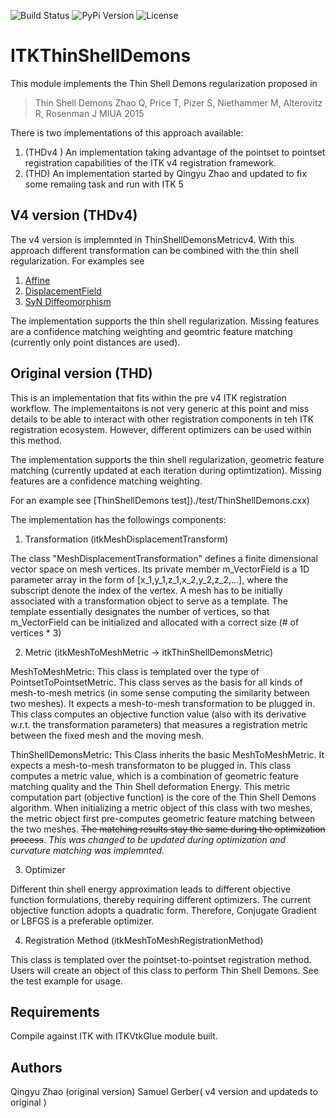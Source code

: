 ![Build Status](https://github.com/InsightSoftwareConsortium/ITKThinShellDemons/workflows/Build,%20test,%20package/badge.svg)
![PyPi Version](https://img.shields.io/pypi/v/itk-thinshelldemons.svg)
![License](https://img.shields.io/badge/License-Apache%202.0-blue.svg)

# ITKThinShellDemons

This module implements the Thin Shell Demons regularization proposed in

> Thin Shell Demons
> Zhao Q, Price T, Pizer S, Niethammer M, Alterovitz R, Rosenman J
> MIUA 2015


There is two implementations of this approach available:
1. (THDv4 ) An implementation taking advantage of the pointset to pointset registration
   capabilities of the ITK v4 registration framework.
2. (THD) An implementation started by Qingyu Zhao and updated to fix some remaiing task
   and run with ITK 5


## V4 version (THDv4)

The v4 version is implemnted in ThinShellDemonsMetricv4. With this approach different
transformation can be combined with the thin shell regularization. For examples see
1. [Affine](./test/ThinShellDemonsv4_Affine.cxx)
2. [DisplacementField](./test/ThinShellDemonsv4_Displacements.cxx)
3. [SyN Diffeomorphism](./test/ThinShellDemonsv4_Syn.cxx)


The implementation supports the thin shell regularization. Missing features are a confidence
matching weighting and geomtric feature matching (currently only point distances are used).


## Original version (THD)

This is an implementation that fits within the pre v4 ITK registration workflow.
The implementaitons is not very generic at this point and miss details to be able
to interact with other registration components in teh ITK registration ecosystem.
However, different optimizers can be used within this method.

The implementation supports the thin shell regularization, geometric feature matching
(currently updated at each iteration during optimtization). Missing features are a
confidence matching weighting.

For an example see [ThinShellDemons test])./test/ThinShellDemons.cxx)

The implementation has the followings components:

1. Transformation (itkMeshDisplacementTransform)

The class "MeshDisplacementTransformation" defines a finite dimensional vector
space on mesh vertices. Its private member m_VectorField is a 1D parameter
array in the form of [x_1,y_1,z_1,x_2,y_2,z_2,...], where the subscript denote
the index of the vertex.  A mesh has to be initially associated with a transformation
object to serve as a template. The template essentially designates the number of
vertices, so that m_VectorField can be initialized and allocated with a correct
size (# of vertices * 3)

2. Metric (itkMeshToMeshMetric -> itkThinShellDemonsMetric)

MeshToMeshMetric: This class is templated over the type of PointsetToPointsetMetric.
This class serves as the basis for all kinds of mesh-to-mesh metrics (in some sense
computing the similarity between two meshes). It expects a mesh-to-mesh transformation
to be plugged in. This class computes an objective function value (also with its
derivative w.r.t. the transformation parameters) that measures a registration
metric between the fixed mesh and the moving mesh.

ThinShellDemonsMetric: This Class inherits the basic MeshToMeshMetric. It expects a
mesh-to-mesh transformaton to be plugged in. This class computes a metric value, which
is a combination of geometric feature matching quality and the Thin Shell deformation
Energy. This metric computation part (objective function) is the core of the Thin Shell
Demons algorithm. When initializing a metric object of this class with two meshes,
the metric object first pre-computes geometric feature matching between the two meshes.
~~The matching results stay the same during the optimization process~~. *This was changed
to be updated during optimization and curvature matching was implemnted.*

3. Optimizer

Different thin shell energy approximation leads to different objective function
formulations, thereby requiring different optimizers. The current objective
function adopts a quadratic form. Therefore, Conjugate Gradient or LBFGS is a
preferable optimizer.

4. Registration Method (itkMeshToMeshRegistrationMethod)

This class is templated over the pointset-to-pointset registration method. Users
will create an object of this class to perform Thin Shell Demons. See the test
example for usage.


## Requirements

Compile against ITK with ITKVtkGlue module built.

## Authors
Qingyu Zhao (original version)
Samuel Gerber( v4 version and updateds to original )
